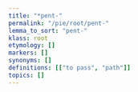 ```yaml
---
title: "*pent-"
permalink: "/pie/root/pent-"
lemma_to_sort: "pent-"
klass: root
etymology: []
markers: []
synonyms: []
definitions: [["to pass", "path"]]
topics: []
---
```

